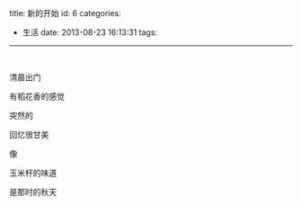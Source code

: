 title: 新的开始
id: 6
categories:
  - 生活
date: 2013-08-23 16:13:31
tags:
---

&nbsp;

清晨出门

有稻花香的感觉

突然的

回忆很甘美

像

玉米杆的味道

是那时的秋天
